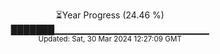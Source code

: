 <p align="center">
⏳Year Progress (24.46 %) <br>
███████▁▁▁▁▁▁▁▁▁▁▁▁▁▁▁▁▁▁▁▁▁▁▁ <br>
<sub>Updated: Sat, 30 Mar 2024 12:27:09 GMT</sub>
</p>

